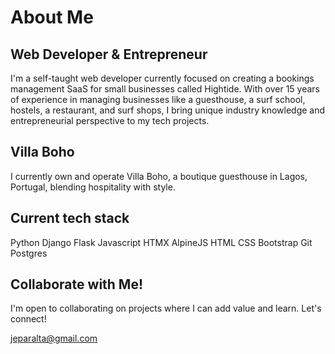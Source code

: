 # About Me
## Web Developer & Entrepreneur

I'm a self-taught web developer currently focused on creating a bookings management SaaS for small businesses called Hightide. With over 15 years of experience in managing businesses like a guesthouse, a surf school, hostels, a restaurant, and surf shops, I bring unique industry knowledge and entrepreneurial perspective to my tech projects.

## Villa Boho
I currently own and operate Villa Boho, a boutique guesthouse in Lagos, Portugal, blending hospitality with style.

## Current tech stack
Python 
  Django
  Flask
Javascript
  HTMX
  AlpineJS
HTML
CSS
  Bootstrap
Git
Postgres



## Collaborate with Me!
I'm open to collaborating on projects where I can add value and learn. Let's connect!

jeparalta@gmail.com


<!---
jeparalta/jeparalta is a ✨ special ✨ repository because its `README.md` (this file) appears on your GitHub profile.
You can click the Preview link to take a look at your changes.
--->
